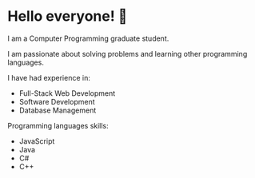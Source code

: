 # Hello everyone! 👋

<!--
**corpzbrideee02/corpzbrideee02** is a ✨ _special_ ✨ repository because its `README.md` (this file) appears on your GitHub profile.

Here are some ideas to get you started:

- 🔭 I’m currently working on ...
- 🌱 I’m currently learning ...
- 👯 I’m looking to collaborate on ...
- 🤔 I’m looking for help with ...
- 💬 Ask me about ...
- 📫 How to reach me: ...
- 😄 Pronouns: ...
- ⚡ Fun fact: ...
-->

I am a Computer Programming graduate student. 

I am passionate about solving problems and learning other programming languages. 

I have had experience in:
* Full-Stack Web Development
* Software Development
* Database Management 

Programming languages skills:
* JavaScript
* Java 
* C#
* C++

